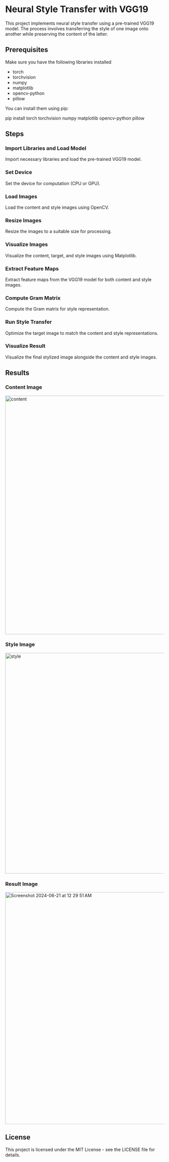 # Neural Style Transfer with VGG19

This project implements neural style transfer using a pre-trained VGG19 model. The process involves transferring the style of one image onto another while preserving the content of the latter.

## Prerequisites

Make sure you have the following libraries installed
- torch
- torchvision
- numpy
- matplotlib
- opencv-python
- pillow

You can install them using pip:

pip install torch torchvision numpy matplotlib opencv-python pillow

## Steps

### Import Libraries and Load Model

Import necessary libraries and load the pre-trained VGG19 model.

### Set Device

Set the device for computation (CPU or GPU).

### Load Images

Load the content and style images using OpenCV.

### Resize Images

Resize the images to a suitable size for processing.

### Visualize Images

Visualize the content, target, and style images using Matplotlib.

### Extract Feature Maps

Extract feature maps from the VGG19 model for both content and style images.

### Compute Gram Matrix

Compute the Gram matrix for style representation.

### Run Style Transfer

Optimize the target image to match the content and style representations.

### Visualize Result

Visualize the final stylized image alongside the content and style images.

## Results

### Content Image
<img width="757" alt="content" src="https://github.com/satvikahuja/Neural-Style-Transfer/assets/109898261/b8d4da82-ea45-4f23-8d59-9be2935ca53d">




### Style Image


<img width="700" alt="style" src="https://github.com/satvikahuja/Neural-Style-Transfer/assets/109898261/310d64a7-6fcf-4aa9-8e26-c0a67b6432be">


### Result Image
<img width="736" alt="Screenshot 2024-06-21 at 12 29 51 AM" src="https://github.com/satvikahuja/Neural-Style-Transfer/assets/109898261/8def2882-866f-4f20-a2a3-dee6589ee7c7">



## License

This project is licensed under the MIT License - see the LICENSE file for details.
